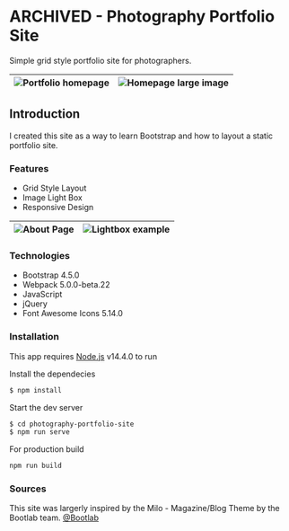 # ARCHIVED - Photography Portfolio Site

Simple grid style portfolio site for photographers.

| ![Portfolio homepage](./src/images/read-me-images/homepage.jpg)  |  ![Homepage large image](./src/images/read-me-images/largeImage.jpg) |
|---|---|


## Introduction

I created this site as a way to learn Bootstrap and how to layout a static portfolio site.

### Features

* Grid Style Layout
* Image Light Box
* Responsive Design

| ![About Page](./src/images/read-me-images/about.jpg)  |  ![Lightbox example](./src/images/read-me-images/lightboxImage.jpg) |
|---|---|

### Technologies

* Bootstrap 4.5.0
* Webpack 5.0.0-beta.22
* JavaScript
* jQuery
* Font Awesome Icons 5.14.0

### Installation

This app requires [Node.js](https://node.js.org/) v14.4.0 to run

Install the dependecies

```sh
$ npm install
```

Start the dev server

```sh
$ cd photography-portfolio-site
$ npm run serve
```

For production build

```sh
npm run build
```

### Sources

This site was largerly inspired by the Milo - Magazine/Blog Theme by the Bootlab team. [@Bootlab](https://themes.getbootstrap.com/store/bootlab/)
